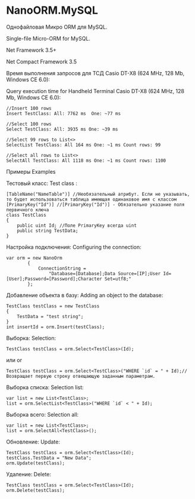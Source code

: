 # NanoORM.MySQL

Однофайловая Микро ORM для MySQL.

Single-file Micro-ORM for MySQL. 

Net Framework 3.5+

Net Compact Framework 3.5

Время выполнения запросов для ТСД Casio DT-X8 (624 MHz, 128 Mb, Windows CE 6.0):

Query execution time for Handheld Terminal Casio DT-X8 (624 MHz, 128 Mb, Windows CE 6.0): 


    //Insert 100 rows
    Insert TestClass: All: 7762 ms  One: ~77 ms

    //Select 100 rows
    Select TestClass: All: 3935 ms One: ~39 ms
	
	//Select 99 rows to List<>
    SelectList TestClass: All 164 ms One: ~1 ms Count rows: 99
	
	//Select all rows to List<>
    SelectAll TestClass: All 1118 ms One: ~1 ms Count rows: 1100

Примеры
Examples  
 
Тестовый класс:
Test class : 

    [TableName("NameTable")] //Необязательный атрибут. Если не указывать, то будет использоваться таблица имеющая одинаковое имя с классом
    [PrimaryKey("Id")] //[PrimaryKey("Id")] - Обязательно указание поля первичного ключа
    class TestClass
    {
        public uint Id; //Поле PrimaryKey всегда uint
        public string TestData;
    }

Настройка подключения:
Configuring the connection:  

    var orm = new NanoOrm
            {
                ConnectionString =
                    "Database=[Database];Data Source=[IP];User Id=[User];Password=[Password];Character Set=utf8;"
            };

Добавление объекта в базу:
Adding an object to the database: 

    TestClass testClass = new TestClass
    {
	    TestData = "test string";
    }
    int insertId = orm.Insert(testClass);
	
Выборка:
Selection: 

	TestClass testClass = orm.Select<TestClass>(Id);

или
or

	TestClass testClass = orm.Select<TestClass>("WHERE `id` = " + Id);//Возвращает первую строку отвещающую заданным параметрам.

Выборка списка:
Selection list: 

	var list = new List<TestClass>;
	list = orm.SelectList<TestClass>("WHERE `id` < " + Id);

Выборка всего:
Selection all: 

	var list = new List<TestClass>;
	list = orm.SelectAll<TestClass>();

Обновление:
Update:

	TestClass testClass = orm.Select<TestClass>(Id);
	testClass.TestData = "New Data";
	orm.Update(testClass);

Удаление:
Delete:

	TestClass testClass = orm.Select<TestClass>(Id);
	orm.Delete(testClass);
